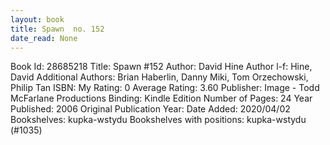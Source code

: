 ```yaml
---
layout: book
title: Spawn  no. 152
date_read: None
---
```


Book Id: 28685218
Title: Spawn #152
Author: David Hine
Author l-f: Hine, David
Additional Authors: Brian Haberlin, Danny Miki, Tom Orzechowski, Philip Tan
ISBN: 
My Rating: 0
Average Rating: 3.60
Publisher: Image - Todd McFarlane Productions
Binding: Kindle Edition
Number of Pages: 24
Year Published: 2006
Original Publication Year: 
Date Added: 2020/04/02
Bookshelves: kupka-wstydu
Bookshelves with positions: kupka-wstydu (#1035)

